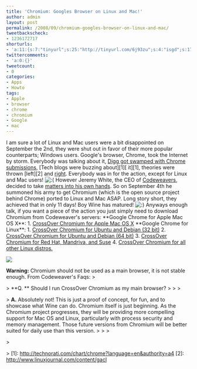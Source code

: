```yaml
---
title: 'Chromium: Googles Browser on Linux and Mac!'
author: admin
layout: post
permalink: /2008/09/chromium-googles-browser-on-linux-and-mac/
tweetbackscheck:
- 1236172717
shorturls:
- 'a:11:{s:7:"tinyurl";s:25:"http://tinyurl.com/6j93zu";s:4:"isgd";s:17:"http://is.gd/fiUW";s:5:"bitly";s:20:"http://bit.ly/1Yaco1";s:5:"snipr";s:22:"http://snipr.com/9sfzs";s:5:"snurl";s:22:"http://snurl.com/9sfzs";s:7:"snipurl";s:24:"http://snipurl.com/9sfzs";s:4:"trim";s:17:"http://tr.im/49jt";s:5:"adjix";s:207:"(10 Jan 2008 temporary restriction: API requires valid partnerID or partnerEmail key in request. Contact us if this affects you.) Invalid Adjix request. API documentation @ http://web.adjix.com/AdjixAPI.html";s:4:"advu";s:203:"(10 Jan 2008 temporary restriction: API requires valid partnerID or partnerEmail key in request. Contact us if this affects you.) Invalid Adjix request. API documentation @ http://web.ad.vu/AdjixAPI.html";s:4:"zima";s:19:"http://zi.ma/b737ba";s:9:"permalink";s:70:"http://hehe2.net/linuxhowto/chromium-googles-browser-on-linux-and-mac/";}'
twittercomments:
- 'a:0:{}'
tweetcount:
- 0
categories:
- Apps
- Howto
tags:
- Apple
- browser
- chrome
- chromium
- Google
- mac
---
```

I am sure a lot of Linux and Mac users were a bit disappointed on September the 2nd, they were shut out in favor of their more popular counterparts; Windows users. Google's browser, Chrome, took the Internet by storm. Everybody was talking about it, [Digg got swamped with Chrome submissions](http://digg.com/search?section=all&s=chrome), \[Tech blogs were buzzing about\]\[1\]\[ it\]\[1\], theories were thrown \[left\]\[2\] and [right](http://blog/.wirelesswanders.com/2008/09/03/google-chrome-and-mobile-to-follow/). Everybody was in for the action, except for Linux and Mac users! ![:(](http://192.168.1.2/blog2/wp-includes/images/smilies/icon_sad.gif)
However Jeremy White, the CEO of [Codeweavers](http://en.wikipedia.org/wiki/Codeweavers), decided to take [matters into his own hands](http://www.codeweavers.com/about/people/blog/s/jwhite/2008/9/15/fire-drills-and-proving-a-point). So on September 4th he summoned his army to get Chromium (which is the open source project behind Chrome) ported to Linux and Mac ASAP. Long story short, they achieved that in only 11 days! Boy Wine has matured! ![:)](http://192.168.1.2/blog2/wp-includes/images/smilies/icon_smile.gif)
Anyways enough talk, if you want a piece of the action you just simply need to download Chromium from Codeweaver's servers:
\*\*Google Chrome for Apple Mac OS X\*\*: 
1\. [CrossOver Chromium for Apple Mac OS X](http://media.codeweavers.com/pub/crossover/chromium/cxchromium-0.9.0.dmg)
\*\*Google Chrome for Linux\*\*: 
1\. [CrossOver Chromium for Ubuntu and Debian (32 bit)](http://media.codeweavers.com/pub/crossover/chromium/cxchromium_0.9.0-1_i386.deb)
2\. [CrossOver Chromium for Ubuntu and Debian (64 bit)](http://media.codeweavers.com/pub/crossover/chromium/ia32-cxchromium_0.9.0-1_amd64.deb)
3\. [CrossOver Chromium for Red Hat, Mandriva, and Suse](http://media.codeweavers.com/pub/crossover/chromium/cxchromium-0.9.0-1.i386.rpm)
4\. [CrossOver Chromium for all other Linux distros.](http://media.codeweavers.com/pub/crossover/chromium/install-cxchromium-0.9.0.sh)

[![](http://192.168.1.33/blog2/wp-content/uploads/2008/09/chrome-ubuntu.png)](http://192.168.1.33/blog2/wp-content/uploads/2008/09/chrome-ubuntu.png)

**Warning:** Chromium should not be used as a main browser, it is not stable enough. From Codeweaver's Faqs:
\> 

\> **Q. ** Should I run CrossOver Chromium as my main browser?
\> \> 
\> 

\> **A.** Absolutely not! This is just a proof of concept, for fun, and to showcase what Wine can do. Chromium itself is just beginning. As the Chromium project progresses, they will be providing more compelling support for Mac OS and Linux, particularly with process security and memory management. Those future versions from Chromium will be better suited for daily use than this version.
\> \> 
\> 

\> 

\>
\[1\]: http://technorati.com/chart/chrome?language=en&authority=a4
\[2\]: http://www.linuxjournal.com/content/gacl
